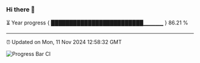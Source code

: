 ### Hi there 👋

⏳ Year progress { █████████████████████████▁▁▁▁▁ } 86.21 %

---

⏰ Updated on Mon, 11 Nov 2024 12:58:32 GMT

![Progress Bar CI](https://github.com/IshwaranRudhara/GIT-ACTION/workflows/Progress%20Bar%20CI/badge.svg)
